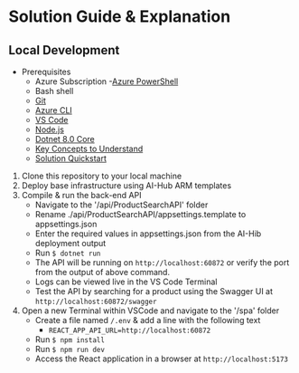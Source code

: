# Solution Guide & Explanation

## Local Development

- Prerequisites
  - Azure Subscription
  -[Azure PowerShell](https://docs.microsoft.com/en-us/powershell/azure/install-az-ps)
  - Bash shell
  - [Git](https://git-scm.com/downloads)
  - [Azure CLI](https://docs.microsoft.com/en-us/cli/azure/install-azure-cli)
  - [VS Code](https://code.visualstudio.com/download)
  - [Node.js](https://nodejs.org/en/download/package-manager)
  - [Dotnet 8.0 Core](https://dotnet.microsoft.com/download)
  - [Key Concepts to Understand](./docs/01_Concepts.md)
  - [Solution Quickstart](./docs/02_Solution_Quickstart.md)

1. Clone this repository to your local machine
2. Deploy base infrastructure using AI-Hub ARM templates
3. Compile & run the back-end API
   - Navigate to the '/api/ProductSearchAPI' folder
   - Rename ./api/ProductSearchAPI/appsettings.template to appsettings.json
   - Enter the required values in appsettings.json from the AI-Hib deployment output
   - Run `$ dotnet run`
   - The API will be running on `http://localhost:60872` or verify the port from the output of above command.
   - Logs can be viewed live in the VS Code Terminal
   - Test the API by searching for a product using the Swagger UI at `http://localhost:60872/swagger`
4. Open a new Terminal within VSCode and navigate to the '/spa' folder
   - Create a file named `/.env` & add a line with the following text
     - `REACT_APP_API_URL=http://localhost:60872`
   - Run `$ npm install`
   - Run `$ npm run dev`
   - Access the React application in a browser at `http://localhost:5173`

